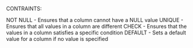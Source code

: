 CONTRAINTS:

NOT NULL - Ensures that a column cannot have a NULL value
UNIQUE - Ensures that all values in a column are different
CHECK - Ensures that the values in a column satisfies a specific condition
DEFAULT - Sets a default value for a column if no value is specified